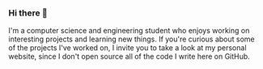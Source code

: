 ### Hi there 👋

I'm a computer science and engineering student who enjoys working on interesting projects and learning new things.
If you're curious about some of the projects I've worked on, I invite you to take a look at my personal website, since I don't open source all of the code I write here on GitHub.

<!--
**cachandlerdev/cachandlerdev** is a ✨ _special_ ✨ repository because its `README.md` (this file) appears on your GitHub profile.

Here are some ideas to get you started:

- 🔭 I’m currently working on ...
- 🌱 I’m currently learning ...
- 👯 I’m looking to collaborate on ...
- 🤔 I’m looking for help with ...
- 💬 Ask me about ...
- 📫 How to reach me: ...
- 😄 Pronouns: ...
- ⚡ Fun fact: ...
-->
